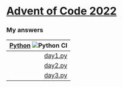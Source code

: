 # [Advent of Code 2022](https://adventofcode.com/2022)
### My answers
|[Python](py) ![Python CI](https://github.com/ephemient/aoc2022/workflows/Python%20CI/badge.svg)|
|--:|
|[day1.py](day_01/main.py)|
|[day2.py](day_02/main.py)|
|[day3.py](day_03/main.py)|
